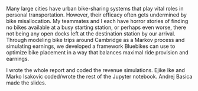 Many large cities have urban bike-sharing systems that play vital roles in personal transportation. However,
their efficacy often gets undermined by bike misallocation. My teammates and I each have horror stories of 
finding no bikes available at a busy starting station, or perhaps even worse, there not being any open docks
left at the destination station by our arrival. Through modeling bike trips around Cambridge as a Markov 
process and simulating earnings, we developed a framework Bluebikes can use to optimize bike placement in a 
way that balances maximal ride provision and earnings.

I wrote the whole report and coded the revenue simulations. Ejike Ike and Marko Isakovic coded/wrote the rest
of the Jupyter notebook. Andrej Basica made the slides.
